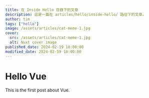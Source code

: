 ```yaml
---
title: 在 Inside Hello 目錄下的文章
description: 這是一篇在 articles/hello/inside-hello/ 路徑下的文章。
author: tim
tags: ["hello"]
image: /assets/articles/cat-meme-1.jpg
cover:
  src: /assets/articles/cat-meme-1.jpg
  alt: Nuxt cover image
published_date: 2024-02-19 10:00:00
modified_date: 2024-02-19 10:00:00
---
```


# Hello Vue

This is the first post about Vue.
